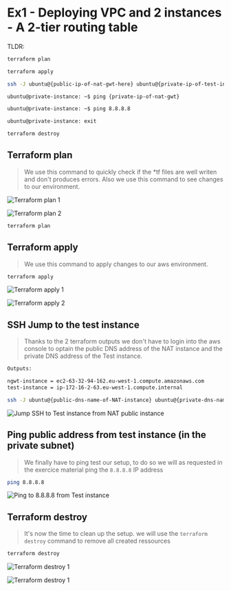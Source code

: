 # Ex1 - Deploying VPC and 2 instances - A 2-tier routing table

TLDR:

```bash
terraform plan

terraform apply

ssh -J ubuntu@{public-ip-of-nat-gwt-here} ubuntu@{private-ip-of-test-instance-here}

ubuntu@private-instance: ~$ ping {private-ip-of-nat-gwt}

ubuntu@private-instance: ~$ ping 8.8.8.8

ubuntu@private-instance: exit

terraform destroy
```


## Terraform plan

> We use this command to quickly check if the *tf files are well writen and don't produces errors.
> Also we use this command to see changes to our environment.

![Terraform plan 1](https://drive.google.com/a/pares-corp.com/uc?id=1sENyaHWrZSetpP_3ktNN1UcDqiDOX5N_)

![Terraform plan 2](https://drive.google.com/a/pares-corp.com/uc?id=1z-mFrPaSVdrYkwPNPFMDoQfvZeVCtqY5)


```bash
terraform plan
```


## Terraform apply

> We use this command to apply changes to our aws environment.

```bash
terraform apply
```

![Terraform apply 1](https://drive.google.com/a/pares-corp.com/uc?id=1PMn8UAY2n6ccO1LZXGX1qhxD2dm321vN)

![Terraform apply 2](https://drive.google.com/a/pares-corp.com/uc?id=1oVh-XIHP_0rYahcOFgNxso0ujljjgWEV)


## SSH Jump to the test instance

> Thanks to the 2 terraform outputs we don't have to login into the aws console to optain the public DNS address of the NAT instance and the private DNS address of the Test instance.


```bash
Outputs:

ngwt-instance = ec2-63-32-94-162.eu-west-1.compute.amazonaws.com
test-instance = ip-172-16-2-63.eu-west-1.compute.internal
```

```bash
ssh -J ubuntu@{public-dns-name-of-NAT-instance} ubuntu@{private-dns-name-of-test-instance}

```

![Jump SSH to Test instance from NAT public instance](https://drive.google.com/a/pares-corp.com/uc?id=1RVyk0k05Hcg2Yo4nAs9x1GtJmAOwfhtE)



## Ping public address from test instance (in the private subnet)

> We finally have to ping test our setup, to do so we will as requested in the exercice material ping the `8.8.8.8` IP address

```bash
ping 8.8.8.8
```

![Ping to 8.8.8.8 from Test instance](https://drive.google.com/a/pares-corp.com/uc?id=1-rIcgLna12qUHwnEYlNWLN7AcL4g-htn)


## Terraform destroy

> It's now the time to clean up the setup. we will use the `terraform destroy` command to remove all created ressources


```bash
terraform destroy
```

![Terraform destroy 1](https://drive.google.com/a/pares-corp.com/uc?id=1Ia4HTYk2C93i3VmE0oJio3HJJdMP0K_9)

![Terraform destroy 1](https://drive.google.com/a/pares-corp.com/uc?id=1PEfj3f7VKoR-hZg5Jcs_rWMkwZoRNrlD)